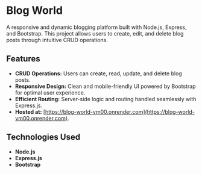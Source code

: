 # Blog World

A responsive and dynamic blogging platform built with Node.js, Express, and Bootstrap. This project allows users to create, edit, and delete blog posts through intuitive CRUD operations.

## Features

- **CRUD Operations:** Users can create, read, update, and delete blog posts.
- **Responsive Design:** Clean and mobile-friendly UI powered by Bootstrap for optimal user experience.
- **Efficient Routing:** Server-side logic and routing handled seamlessly with Express.js.
- **Hosted at:** [https://blog-world-vm00.onrender.com](https://blog-world-vm00.onrender.com).

## Technologies Used

- **Node.js**
- **Express.js**
- **Bootstrap**


